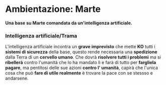 
# Ambientazione: Marte  
**Una base su Marte comandata da un'intelligenza artificiale.**  
### Intelligenza artificiale/Trama
L'intelligenza artificiale incontra un **grave imprevisto** che mette **KO** tutti i **sistemi di sicurezza** della base, questo rende necessaria una **spedizione** dalla Terra di un **cervello umano**. Che dovrà **risolvere tutti i problemi** ma si **ribellerà** contro l'umanità che lo ha mandato lì e farà di tutto per **fargliela pagare**, ma pentitosi delle sue azioni **contro l' umanità**, capirà che l'unica cosa che può **fare di utile realmente** è trovare la pace con se stessso e andarsene.
